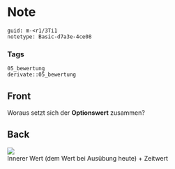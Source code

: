 # Note
```
guid: m-<r1/3Ti1
notetype: Basic-d7a3e-4ce08
```

### Tags
```
05_bewertung
derivate::05_bewertung
```

## Front
Woraus setzt sich der <b>Optionswert</b> zusammen?

## Back
<img src="paste-3ec658444b5776aaf5797341ba6e4b63e9249464.jpg">
<div>
  Innerer Wert (dem Wert bei Ausübung heute) + Zeitwert
</div>
